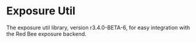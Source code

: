 # Exposure Util

The exposure util library, version r3.4.0-BETA-6, for easy integration with the Red Bee exposure backend.